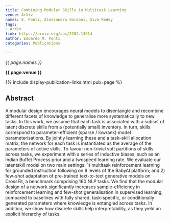 ```yaml
---
title: Combining Modular Skills in Multitask Learning
venue: ArXiv
names: E. Ponti, Alessandro Sordoni, Siva Reddy
tags:
- ArXiv
link: https://arxiv.org/abs/2202.13914
author: Edoardo M. Ponti
categories: Publications

---
```


*{{ page.names }}*

**{{ page.venue }}**

{% include display-publication-links.html pub=page %}

## Abstract

A modular design encourages neural models to disentangle and recombine different facets of knowledge to generalise more systematically to new tasks. In this work, we assume that each task is associated with a subset of latent discrete skills from a (potentially small) inventory. In turn, skills correspond to parameter-efficient (sparse / lowrank) model parameterisations. By jointly learning these and a task–skill allocation matrix, the network for each task is instantiated as the average of the parameters of active skills. To favour non-trivial soft partitions of skills across tasks, we experiment with a series of inductive biases, such as an Indian Buffet Process prior and a twospeed learning rate. We evaluate our latentskill model on two main settings: 1) multitask reinforcement learning for grounded instruction following on 8 levels of the BabyAI platform; and 2) few-shot adaptation of pre-trained text-to-text generative models on CrossFit, a benchmark comprising 160 NLP tasks. We find that the modular design of a network significantly increases sample-efficiency in reinforcement learning and few-shot generalisation in supervised learning, compared to baselines with fully shared, task-specific, or conditionally generated parameters where knowledge is entangled across tasks. In addition, we show how discrete skills help interpretability, as they yield an explicit hierarchy of tasks.